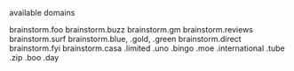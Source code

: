 available domains

brainstorm.foo
brainstorm.buzz
brainstorm.gm
brainstorm.reviews
brainstorm.surf
brainstorm.blue, .gold, .green
brainstorm.direct
brainstorm.fyi
brainstorm.casa 
.limited
.uno 
.bingo
.moe
.international
.tube
.zip
.boo
.day
